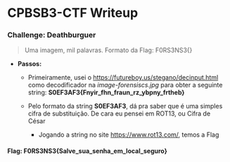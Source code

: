 # CPBSB3-CTF Writeup

### Challenge: Deathburguer

>Uma imagem, mil palavras.
>Formato da Flag: F0RS3NS3{}

- **Passos:**
	- Primeiramente, usei o https://futureboy.us/stegano/decinput.html como decodificador na _image-forensiscs.jpg_ para obter a seguinte string: **S0EF3AF3{Fnyir_fhn_fraun_rz_ybpny_frtheb}**

	- Pelo formato da string __S0EF3AF3__, dá pra saber que é uma simples cifra de substituição. De cara eu pensei em ROT13, ou Cifra de César

		- Jogando a string no site https://www.rot13.com/, temos a Flag


#### Flag: **F0RS3NS3{Salve_sua_senha_em_local_seguro}**
